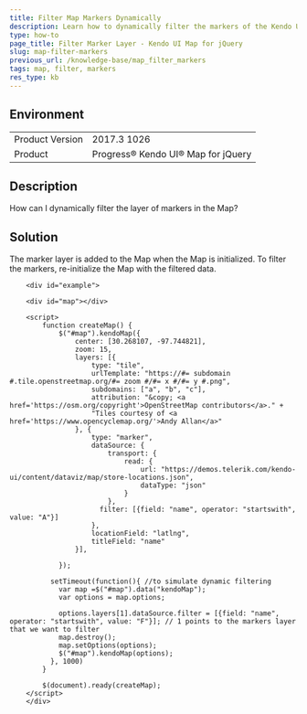 ```yaml
---
title: Filter Map Markers Dynamically
description: Learn how to dynamically filter the markers of the Kendo UI Map.
type: how-to
page_title: Filter Marker Layer - Kendo UI Map for jQuery
slug: map-filter-markers
previous_url: /knowledge-base/map_filter_markers
tags: map, filter, markers
res_type: kb
---
```


## Environment

<table>
	<tr>
		<td>Product Version</td>
		<td>2017.3 1026</td>
	</tr>
	<tr>
		<td>Product</td>
		<td>Progress® Kendo UI® Map for jQuery</td>
	</tr>
</table>

## Description

How can I dynamically filter the layer of markers in the Map?

## Solution

The marker layer is added to the Map when the Map is initialized. To filter the markers, re-initialize the Map with the filtered data.

```dojo
    <div id="example">

    <div id="map"></div>

    <script>
        function createMap() {
            $("#map").kendoMap({
                center: [30.268107, -97.744821],
                zoom: 15,
                layers: [{
                    type: "tile",
                    urlTemplate: "https://#= subdomain #.tile.openstreetmap.org/#= zoom #/#= x #/#= y #.png",
                    subdomains: ["a", "b", "c"],
                    attribution: "&copy; <a href='https://osm.org/copyright'>OpenStreetMap contributors</a>." +
                    "Tiles courtesy of <a href='https://www.opencyclemap.org/'>Andy Allan</a>"
                }, {
                    type: "marker",
                    dataSource: {
                        transport: {
                            read: {
                                url: "https://demos.telerik.com/kendo-ui/content/dataviz/map/store-locations.json",
                                dataType: "json"
                            }
                        },
                      filter: [{field: "name", operator: "startswith", value: "A"}]
                    },
                    locationField: "latlng",
                    titleField: "name"
                }],

            });

          setTimeout(function(){ //to simulate dynamic filtering
            var map =$("#map").data("kendoMap");
            var options = map.options;

            options.layers[1].dataSource.filter = [{field: "name", operator: "startswith", value: "F"}]; // 1 points to the markers layer that we want to filter
            map.destroy();
            map.setOptions(options);
            $("#map").kendoMap(options);
          }, 1000)
        }

        $(document).ready(createMap);
    </script>
	</div>
```
